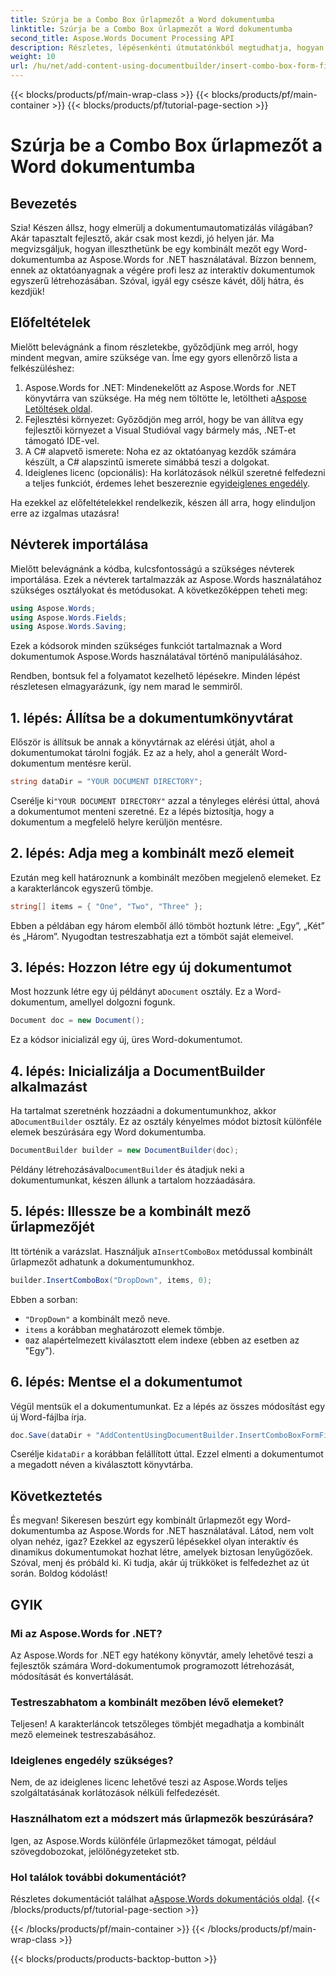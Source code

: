 ```yaml
---
title: Szúrja be a Combo Box űrlapmezőt a Word dokumentumba
linktitle: Szúrja be a Combo Box űrlapmezőt a Word dokumentumba
second_title: Aspose.Words Document Processing API
description: Részletes, lépésenkénti útmutatónkból megtudhatja, hogyan szúrhat be kombinált mezőt egy Word-dokumentumba az Aspose.Words for .NET használatával.
weight: 10
url: /hu/net/add-content-using-documentbuilder/insert-combo-box-form-field/
---
```


{{< blocks/products/pf/main-wrap-class >}}
{{< blocks/products/pf/main-container >}}
{{< blocks/products/pf/tutorial-page-section >}}

# Szúrja be a Combo Box űrlapmezőt a Word dokumentumba

## Bevezetés

Szia! Készen állsz, hogy elmerülj a dokumentumautomatizálás világában? Akár tapasztalt fejlesztő, akár csak most kezdi, jó helyen jár. Ma megvizsgáljuk, hogyan illeszthetünk be egy kombinált mezőt egy Word-dokumentumba az Aspose.Words for .NET használatával. Bízzon bennem, ennek az oktatóanyagnak a végére profi lesz az interaktív dokumentumok egyszerű létrehozásában. Szóval, igyál egy csésze kávét, dőlj hátra, és kezdjük!

## Előfeltételek

Mielőtt belevágnánk a finom részletekbe, győződjünk meg arról, hogy mindent megvan, amire szüksége van. Íme egy gyors ellenőrző lista a felkészüléshez:

1.  Aspose.Words for .NET: Mindenekelőtt az Aspose.Words for .NET könyvtárra van szüksége. Ha még nem töltötte le, letöltheti a[Aspose Letöltések oldal](https://releases.aspose.com/words/net/).
2. Fejlesztési környezet: Győződjön meg arról, hogy be van állítva egy fejlesztői környezet a Visual Studióval vagy bármely más, .NET-et támogató IDE-vel.
3. A C# alapvető ismerete: Noha ez az oktatóanyag kezdők számára készült, a C# alapszintű ismerete simábbá teszi a dolgokat.
4.  Ideiglenes licenc (opcionális): Ha korlátozások nélkül szeretné felfedezni a teljes funkciót, érdemes lehet beszereznie egy[ideiglenes engedély](https://purchase.aspose.com/temporary-license/).

Ha ezekkel az előfeltételekkel rendelkezik, készen áll arra, hogy elinduljon erre az izgalmas utazásra!

## Névterek importálása

Mielőtt belevágnánk a kódba, kulcsfontosságú a szükséges névterek importálása. Ezek a névterek tartalmazzák az Aspose.Words használatához szükséges osztályokat és metódusokat. A következőképpen teheti meg:

```csharp
using Aspose.Words;
using Aspose.Words.Fields;
using Aspose.Words.Saving;
```

Ezek a kódsorok minden szükséges funkciót tartalmaznak a Word dokumentumok Aspose.Words használatával történő manipulálásához.

Rendben, bontsuk fel a folyamatot kezelhető lépésekre. Minden lépést részletesen elmagyarázunk, így nem marad le semmiről.

## 1. lépés: Állítsa be a dokumentumkönyvtárat

Először is állítsuk be annak a könyvtárnak az elérési útját, ahol a dokumentumokat tárolni fogják. Ez az a hely, ahol a generált Word-dokumentum mentésre kerül.

```csharp
string dataDir = "YOUR DOCUMENT DIRECTORY";
```

 Cserélje ki`"YOUR DOCUMENT DIRECTORY"` azzal a tényleges elérési úttal, ahová a dokumentumot menteni szeretné. Ez a lépés biztosítja, hogy a dokumentum a megfelelő helyre kerüljön mentésre.

## 2. lépés: Adja meg a kombinált mező elemeit

Ezután meg kell határoznunk a kombinált mezőben megjelenő elemeket. Ez a karakterláncok egyszerű tömbje.

```csharp
string[] items = { "One", "Two", "Three" };
```

Ebben a példában egy három elemből álló tömböt hoztunk létre: „Egy”, „Két” és „Három”. Nyugodtan testreszabhatja ezt a tömböt saját elemeivel.

## 3. lépés: Hozzon létre egy új dokumentumot

 Most hozzunk létre egy új példányt a`Document` osztály. Ez a Word-dokumentum, amellyel dolgozni fogunk.

```csharp
Document doc = new Document();
```

Ez a kódsor inicializál egy új, üres Word-dokumentumot.

## 4. lépés: Inicializálja a DocumentBuilder alkalmazást

 Ha tartalmat szeretnénk hozzáadni a dokumentumunkhoz, akkor a`DocumentBuilder` osztály. Ez az osztály kényelmes módot biztosít különféle elemek beszúrására egy Word dokumentumba.

```csharp
DocumentBuilder builder = new DocumentBuilder(doc);
```

 Példány létrehozásával`DocumentBuilder` és átadjuk neki a dokumentumunkat, készen állunk a tartalom hozzáadására.

## 5. lépés: Illessze be a kombinált mező űrlapmezőjét

 Itt történik a varázslat. Használjuk a`InsertComboBox` metódussal kombinált űrlapmezőt adhatunk a dokumentumunkhoz.

```csharp
builder.InsertComboBox("DropDown", items, 0);
```

Ebben a sorban:
- `"DropDown"` a kombinált mező neve.
- `items` a korábban meghatározott elemek tömbje.
- `0`az alapértelmezett kiválasztott elem indexe (ebben az esetben az "Egy").

## 6. lépés: Mentse el a dokumentumot

Végül mentsük el a dokumentumunkat. Ez a lépés az összes módosítást egy új Word-fájlba írja.

```csharp
doc.Save(dataDir + "AddContentUsingDocumentBuilder.InsertComboBoxFormField.docx");
```

 Cserélje ki`dataDir` a korábban felállított úttal. Ezzel elmenti a dokumentumot a megadott néven a kiválasztott könyvtárba.

## Következtetés

És megvan! Sikeresen beszúrt egy kombinált űrlapmezőt egy Word-dokumentumba az Aspose.Words for .NET használatával. Látod, nem volt olyan nehéz, igaz? Ezekkel az egyszerű lépésekkel olyan interaktív és dinamikus dokumentumokat hozhat létre, amelyek biztosan lenyűgözőek. Szóval, menj és próbáld ki. Ki tudja, akár új trükköket is felfedezhet az út során. Boldog kódolást!

## GYIK

### Mi az Aspose.Words for .NET?  
Az Aspose.Words for .NET egy hatékony könyvtár, amely lehetővé teszi a fejlesztők számára Word-dokumentumok programozott létrehozását, módosítását és konvertálását.

### Testreszabhatom a kombinált mezőben lévő elemeket?  
Teljesen! A karakterláncok tetszőleges tömbjét megadhatja a kombinált mező elemeinek testreszabásához.

### Ideiglenes engedély szükséges?  
Nem, de az ideiglenes licenc lehetővé teszi az Aspose.Words teljes szolgáltatásának korlátozások nélküli felfedezését.

### Használhatom ezt a módszert más űrlapmezők beszúrására?  
Igen, az Aspose.Words különféle űrlapmezőket támogat, például szövegdobozokat, jelölőnégyzeteket stb.

### Hol találok további dokumentációt?  
 Részletes dokumentációt találhat a[Aspose.Words dokumentációs oldal](https://reference.aspose.com/words/net/).
{{< /blocks/products/pf/tutorial-page-section >}}

{{< /blocks/products/pf/main-container >}}
{{< /blocks/products/pf/main-wrap-class >}}

{{< blocks/products/products-backtop-button >}}
